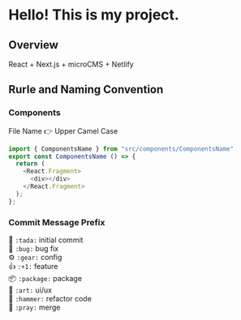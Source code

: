 # Hello! This is my project.

## Overview

React + Next.js + microCMS + Netlify

## Rurle and Naming Convention

### Components

File Name 👉 Upper Camel Case

```JavaScript
import { ComponentsName } from "src/components/ComponentsName"
export const ComponentsName () => {
  return (
    <React.Fragment>
      <div></div>
    </React.Fragment>
  );
};
```

### Commit Message Prefix

🎉 `:tada:` initial commit
<br />
🐛 `:bug:` bug fix
<br />
⚙️ `:gear:` config
<br />
👍 `:+1:` feature
<br />
📦 `:package:` package
<br />
🎨 `:art:` ui/ux
<br />
🔨 `:hammer:` refactor code
<br />
🙏 `:pray:` merge
